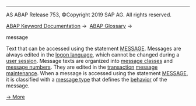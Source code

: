   

* * *

AS ABAP Release 753, ©Copyright 2019 SAP AG. All rights reserved.

[ABAP Keyword Documentation](javascript:call_link\('abenabap.htm'\)) →  [ABAP Glossary](javascript:call_link\('abenabap_glossary.htm'\)) → 

message

Text that can be accessed using the statement [MESSAGE](javascript:call_link\('abapmessage.htm'\)). Messages are always edited in the [logon language](javascript:call_link\('abenlogon_language_glosry.htm'\) "Glossary Entry"), which cannot be changed during a [user session](javascript:call_link\('abenuser_session_glosry.htm'\) "Glossary Entry"). Message texts are organized into [message classes](javascript:call_link\('abenmessage_class_glosry.htm'\) "Glossary Entry") and [message numbers](javascript:call_link\('abenmessage_number_glosry.htm'\) "Glossary Entry"). They are edited in the [transaction](javascript:call_link\('abentransaction_glosry.htm'\) "Glossary Entry") [message maintenance](javascript:call_link\('abenmessage_maintenance_glosry.htm'\) "Glossary Entry"). When a message is accessed using the statement [MESSAGE](javascript:call_link\('abapmessage.htm'\)), it is classified with a [message type](javascript:call_link\('abenmessage_type_glosry.htm'\) "Glossary Entry") that defines the [behavior](javascript:call_link\('abenabap_messages_types.htm'\)) of the message.

[→ More](javascript:call_link\('abenabap_messages.htm'\))